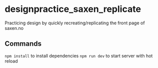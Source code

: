 # designpractice_saxen_replicate
Practicing design by quickly recreating/replicating the front page of saxen.no

## Commands
`npm install` to install dependencies
`npm run dev` to start server with hot reload

